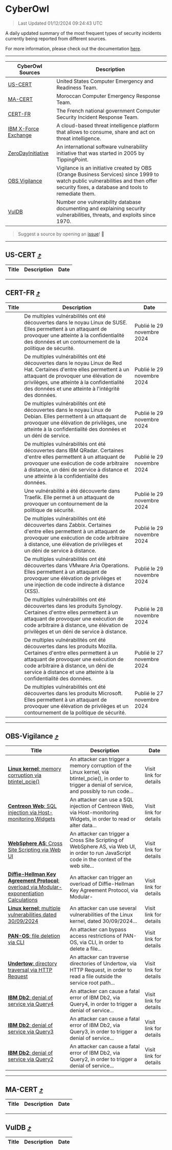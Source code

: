 
 <div id='top'></div>

# CyberOwl

 > Last Updated 01/12/2024 09:24:43 UTC
 
 A daily updated summary of the most frequent types of security incidents currently being reported from different sources.
 
 For more information, please check out the documentation [here](./docs/README.md).
 
 ---
 |CyberOwl Sources|Description|
 |---|---|
 |[US-CERT](#us-cert-arrow_heading_up)|United States Computer Emergency and Readiness Team.|
 |[MA-CERT](#ma-cert-arrow_heading_up)|Moroccan Computer Emergency Response Team.|
 |[CERT-FR](#cert-fr-arrow_heading_up)|The French national government Computer Security Incident Response Team.|
 |[IBM X-Force Exchange](#ibmcloud-arrow_heading_up)|A cloud-based threat intelligence platform that allows to consume, share and act on threat intelligence.|
 |[ZeroDayInitiative](#zerodayinitiative-arrow_heading_up)|An international software vulnerability initiative that was started in 2005 by TippingPoint.|
 |[OBS Vigilance](#obs-vigilance-arrow_heading_up)|Vigilance is an initiative created by OBS (Orange Business Services) since 1999 to watch public vulnerabilities and then offer security fixes, a database and tools to remediate them.|
 |[VulDB](#vuldb-arrow_heading_up)|Number one vulnerability database documenting and explaining security vulnerabilities, threats, and exploits since 1970.|
 
 > Suggest a source by opening an [issue](https://github.com/karimhabush/cyberowl/issues)! :raised_hands:
 ---

## US-CERT [:arrow_heading_up:](#cyberowl)

 |Title|Description|Date|
 |---|---|---|
 
 ---

## CERT-FR [:arrow_heading_up:](#cyberowl)

 |Title|Description|Date|
 |---|---|---|
 |[](https://www.cert.ssi.gouv.fr/avis/CERTFR-2024-AVI-1033/)|De multiples vulnérabilités ont été découvertes dans le noyau Linux de SUSE. Elles permettent à un attaquant de provoquer une atteinte à la confidentialité des données et un contournement de la politique de sécurité.|Publié le 29 novembre 2024|
 |[](https://www.cert.ssi.gouv.fr/avis/CERTFR-2024-AVI-1032/)|De multiples vulnérabilités ont été découvertes dans le noyau Linux de Red Hat. Certaines d'entre elles permettent à un attaquant de provoquer une élévation de privilèges, une atteinte à la confidentialité des données et une atteinte à l'intégrité des données.|Publié le 29 novembre 2024|
 |[](https://www.cert.ssi.gouv.fr/avis/CERTFR-2024-AVI-1031/)|De multiples vulnérabilités ont été découvertes dans le noyau Linux de Debian. Elles permettent à un attaquant de provoquer une élévation de privilèges, une atteinte à la confidentialité des données et un déni de service.|Publié le 29 novembre 2024|
 |[](https://www.cert.ssi.gouv.fr/avis/CERTFR-2024-AVI-1030/)|De multiples vulnérabilités ont été découvertes dans IBM QRadar. Certaines d'entre elles permettent à un attaquant de provoquer une exécution de code arbitraire à distance, un déni de service à distance et une atteinte à la confidentialité des données.|Publié le 29 novembre 2024|
 |[](https://www.cert.ssi.gouv.fr/avis/CERTFR-2024-AVI-1029/)|Une vulnérabilité a été découverte dans Traefik. Elle permet à un attaquant de provoquer un contournement de la politique de sécurité.|Publié le 29 novembre 2024|
 |[](https://www.cert.ssi.gouv.fr/avis/CERTFR-2024-AVI-1028/)|De multiples vulnérabilités ont été découvertes dans Zabbix. Certaines d'entre elles permettent à un attaquant de provoquer une exécution de code arbitraire à distance, une élévation de privilèges et un déni de service à distance.|Publié le 29 novembre 2024|
 |[](https://www.cert.ssi.gouv.fr/avis/CERTFR-2024-AVI-1027/)|De multiples vulnérabilités ont été découvertes dans VMware Aria Operations. Elles permettent à un attaquant de provoquer une élévation de privilèges et une injection de code indirecte à distance (XSS).|Publié le 29 novembre 2024|
 |[](https://www.cert.ssi.gouv.fr/avis/CERTFR-2024-AVI-1026/)|De multiples vulnérabilités ont été découvertes dans les produits Synology. Certaines d'entre elles permettent à un attaquant de provoquer une exécution de code arbitraire à distance, une élévation de privilèges et un déni de service à distance.|Publié le 28 novembre 2024|
 |[](https://www.cert.ssi.gouv.fr/avis/CERTFR-2024-AVI-1025/)|De multiples vulnérabilités ont été découvertes dans les produits Mozilla. Certaines d'entre elles permettent à un attaquant de provoquer une exécution de code arbitraire à distance, un déni de service à distance et une atteinte à la confidentialité des données.|Publié le 27 novembre 2024|
 |[](https://www.cert.ssi.gouv.fr/avis/CERTFR-2024-AVI-1024/)|De multiples vulnérabilités ont été découvertes dans les produits Microsoft. Elles permettent à un attaquant de provoquer une élévation de privilèges et un contournement de la politique de sécurité.|Publié le 27 novembre 2024|
 
 ---

## OBS-Vigilance [:arrow_heading_up:](#cyberowl)

 |Title|Description|Date|
 |---|---|---|
 |[<a href="https://vigilance.fr/vulnerability/Linux-kernel-memory-corruption-via-btintel-pcie-45259" class="noirorange"><b>Linux kernel</b>: memory corruption via btintel_pcie()</a>](https://vigilance.fr/vulnerability/Linux-kernel-memory-corruption-via-btintel-pcie-45259)|An attacker can trigger a memory corruption of the Linux kernel, via btintel_pcie(), in order to trigger a denial of service, and possibly to run code...|Visit link for details|
 |[<a href="https://vigilance.fr/vulnerability/Centreon-Web-SQL-injection-via-Host-monitoring-Widgets-45258" class="noirorange"><b>Centreon Web</b>: SQL injection via Host-monitoring Widgets</a>](https://vigilance.fr/vulnerability/Centreon-Web-SQL-injection-via-Host-monitoring-Widgets-45258)|An attacker can use a SQL injection of Centreon Web, via Host-monitoring Widgets, in order to read or alter data...|Visit link for details|
 |[<a href="https://vigilance.fr/vulnerability/WebSphere-AS-Cross-Site-Scripting-via-Web-UI-45257" class="noirorange"><b>WebSphere AS</b>: Cross Site Scripting via Web UI</a>](https://vigilance.fr/vulnerability/WebSphere-AS-Cross-Site-Scripting-via-Web-UI-45257)|An attacker can trigger a Cross Site Scripting of WebSphere AS, via Web UI, in order to run JavaScript code in the context of the web site...|Visit link for details|
 |[<a href="https://vigilance.fr/vulnerability/Diffie-Hellman-Key-Agreement-Protocol-overload-via-Modular-exponentiation-Calculations-45256" class="noirorange"><b>Diffie-Hellman Key Agreement Protocol</b>: overload via Modular-<wbr>exponentiation Calculations</wbr></a>](https://vigilance.fr/vulnerability/Diffie-Hellman-Key-Agreement-Protocol-overload-via-Modular-exponentiation-Calculations-45256)|An attacker can trigger an overload of Diffie-Hellman Key Agreement Protocol, via Modular-|Visit link for details|
 |[<a href="https://vigilance.fr/vulnerability/Linux-kernel-multiple-vulnerabilities-dated-30-09-2024-45255" class="noirorange"><b>Linux kernel</b>: multiple vulnerabilities dated 30/09/2024</a>](https://vigilance.fr/vulnerability/Linux-kernel-multiple-vulnerabilities-dated-30-09-2024-45255)|An attacker can use several vulnerabilities of the Linux kernel, dated 30/09/2024...|Visit link for details|
 |[<a href="https://vigilance.fr/vulnerability/PAN-OS-file-deletion-via-CLI-45656" class="noirorange"><b>PAN-OS</b>: file deletion via CLI</a>](https://vigilance.fr/vulnerability/PAN-OS-file-deletion-via-CLI-45656)|An attacker can bypass access restrictions of PAN-OS, via CLI, in order to delete a file...|Visit link for details|
 |[<a href="https://vigilance.fr/vulnerability/Undertow-directory-traversal-via-HTTP-Request-43678" class="noirorange"><b>Undertow</b>: directory traversal via HTTP Request</a>](https://vigilance.fr/vulnerability/Undertow-directory-traversal-via-HTTP-Request-43678)|An attacker can traverse directories of Undertow, via HTTP Request, in order to read a file outside the service root path...|Visit link for details|
 |[<a href="https://vigilance.fr/vulnerability/IBM-Db2-denial-of-service-via-Query4-45648" class="noirorange"><b>IBM Db2</b>: denial of service via Query4</a>](https://vigilance.fr/vulnerability/IBM-Db2-denial-of-service-via-Query4-45648)|An attacker can cause a fatal error of IBM Db2, via Query4, in order to trigger a denial of service...|Visit link for details|
 |[<a href="https://vigilance.fr/vulnerability/IBM-Db2-denial-of-service-via-Query3-45647" class="noirorange"><b>IBM Db2</b>: denial of service via Query3</a>](https://vigilance.fr/vulnerability/IBM-Db2-denial-of-service-via-Query3-45647)|An attacker can cause a fatal error of IBM Db2, via Query3, in order to trigger a denial of service...|Visit link for details|
 |[<a href="https://vigilance.fr/vulnerability/IBM-Db2-denial-of-service-via-Query2-45646" class="noirorange"><b>IBM Db2</b>: denial of service via Query2</a>](https://vigilance.fr/vulnerability/IBM-Db2-denial-of-service-via-Query2-45646)|An attacker can cause a fatal error of IBM Db2, via Query2, in order to trigger a denial of service...|Visit link for details|
 
 ---

## MA-CERT [:arrow_heading_up:](#cyberowl)

 |Title|Description|Date|
 |---|---|---|
 
 ---

## VulDB [:arrow_heading_up:](#cyberowl)

 |Title|Description|Date|
 |---|---|---|
 
